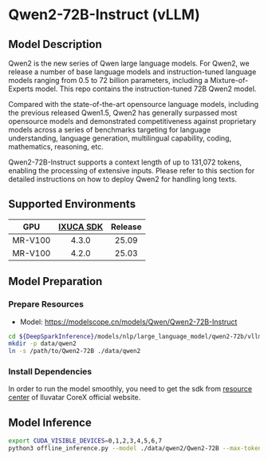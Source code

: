 # Qwen2-72B-Instruct (vLLM)

## Model Description

Qwen2 is the new series of Qwen large language models. For Qwen2, we release a number of base language models and
instruction-tuned language models ranging from 0.5 to 72 billion parameters, including a Mixture-of-Experts model. This
repo contains the instruction-tuned 72B Qwen2 model.

Compared with the state-of-the-art opensource language models, including the previous released Qwen1.5, Qwen2 has
generally surpassed most opensource models and demonstrated competitiveness against proprietary models across a series
of benchmarks targeting for language understanding, language generation, multilingual capability, coding, mathematics,
reasoning, etc.

Qwen2-72B-Instruct supports a context length of up to 131,072 tokens, enabling the processing of extensive inputs.
Please refer to this section for detailed instructions on how to deploy Qwen2 for handling long texts.

## Supported Environments

| GPU    | [IXUCA SDK](https://gitee.com/deep-spark/deepspark#%E5%A4%A9%E6%95%B0%E6%99%BA%E7%AE%97%E8%BD%AF%E4%BB%B6%E6%A0%88-ixuca) | Release |
| :----: | :----: | :----: |
| MR-V100 | 4.3.0 | 25.09 |
| MR-V100 | 4.2.0 | 25.03 |

## Model Preparation

### Prepare Resources

- Model: <https://modelscope.cn/models/Qwen/Qwen2-72B-Instruct>

```bash
cd ${DeepSparkInference}/models/nlp/large_language_model/qwen2-72b/vllm
mkdir -p data/qwen2
ln -s /path/to/Qwen2-72B ./data/qwen2
```

### Install Dependencies

In order to run the model smoothly, you need to get the sdk from [resource
center](https://support.iluvatar.com/#/ProductLine?id=2) of Iluvatar CoreX official website.

## Model Inference

```bash
export CUDA_VISIBLE_DEVICES=0,1,2,3,4,5,6,7
python3 offline_inference.py --model ./data/qwen2/Qwen2-72B --max-tokens 256 -tp 8 --temperature 0.0 --gpu-memory-utilization 0.98 --max-model-len 32768
```

